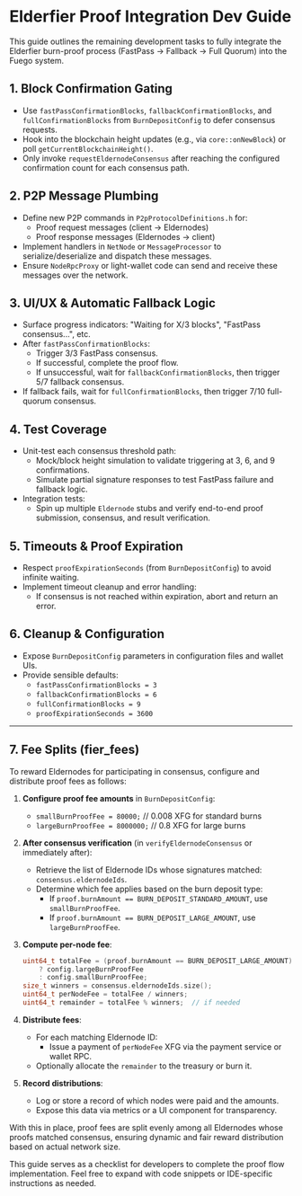 # Elderfier Proof Integration Dev Guide

This guide outlines the remaining development tasks to fully integrate the Elderfier burn-proof process (FastPass → Fallback → Full Quorum) into the Fuego system.

## 1. Block Confirmation Gating
- Use `fastPassConfirmationBlocks`, `fallbackConfirmationBlocks`, and `fullConfirmationBlocks` from `BurnDepositConfig` to defer consensus requests.
- Hook into the blockchain height updates (e.g., via `core::onNewBlock`) or poll `getCurrentBlockchainHeight()`.
- Only invoke `requestEldernodeConsensus` after reaching the configured confirmation count for each consensus path.

## 2. P2P Message Plumbing
- Define new P2P commands in `P2pProtocolDefinitions.h` for:
  - Proof request messages (client → Eldernodes)
  - Proof response messages (Eldernodes → client)
- Implement handlers in `NetNode` or `MessageProcessor` to serialize/deserialize and dispatch these messages.
- Ensure `NodeRpcProxy` or light-wallet code can send and receive these messages over the network.

## 3. UI/UX & Automatic Fallback Logic
- Surface progress indicators: "Waiting for X/3 blocks", "FastPass consensus...", etc.
- After `fastPassConfirmationBlocks`:
  - Trigger 3/3 FastPass consensus.
  - If successful, complete the proof flow.
  - If unsuccessful, wait for `fallbackConfirmationBlocks`, then trigger 5/7 fallback consensus.
- If fallback fails, wait for `fullConfirmationBlocks`, then trigger 7/10 full-quorum consensus.

## 4. Test Coverage
- Unit-test each consensus threshold path:
  - Mock/block height simulation to validate triggering at 3, 6, and 9 confirmations.
  - Simulate partial signature responses to test FastPass failure and fallback logic.
- Integration tests:
  - Spin up multiple `Eldernode` stubs and verify end-to-end proof submission, consensus, and result verification.

## 5. Timeouts & Proof Expiration
- Respect `proofExpirationSeconds` (from `BurnDepositConfig`) to avoid infinite waiting.
- Implement timeout cleanup and error handling:
  - If consensus is not reached within expiration, abort and return an error.

## 6. Cleanup & Configuration
- Expose `BurnDepositConfig` parameters in configuration files and wallet UIs.
- Provide sensible defaults:
  - `fastPassConfirmationBlocks = 3`
  - `fallbackConfirmationBlocks = 6`
  - `fullConfirmationBlocks = 9`
  - `proofExpirationSeconds = 3600`

---

## 7. Fee Splits (fier_fees)

To reward Eldernodes for participating in consensus, configure and distribute proof fees as follows:

1. **Configure proof fee amounts** in `BurnDepositConfig`:
   - `smallBurnProofFee = 80000;`      // 0.008 XFG for standard burns
   - `largeBurnProofFee = 8000000;`     // 0.8 XFG for large burns

2. **After consensus verification** (in `verifyEldernodeConsensus` or immediately after):
   - Retrieve the list of Eldernode IDs whose signatures matched: `consensus.eldernodeIds`.
   - Determine which fee applies based on the burn deposit type:
     - If `proof.burnAmount == BURN_DEPOSIT_STANDARD_AMOUNT`, use `smallBurnProofFee`.
     - If `proof.burnAmount == BURN_DEPOSIT_LARGE_AMOUNT`, use `largeBurnProofFee`.

3. **Compute per-node fee**:
   ```cpp
   uint64_t totalFee = (proof.burnAmount == BURN_DEPOSIT_LARGE_AMOUNT)
       ? config.largeBurnProofFee
       : config.smallBurnProofFee;
   size_t winners = consensus.eldernodeIds.size();
   uint64_t perNodeFee = totalFee / winners;
   uint64_t remainder = totalFee % winners;  // if needed
   ```

4. **Distribute fees**:
   - For each matching Eldernode ID:
     - Issue a payment of `perNodeFee` XFG via the payment service or wallet RPC.
   - Optionally allocate the `remainder` to the treasury or burn it.

5. **Record distributions**:
   - Log or store a record of which nodes were paid and the amounts.
   - Expose this data via metrics or a UI component for transparency.

With this in place, proof fees are split evenly among all Eldernodes whose proofs matched consensus, ensuring dynamic and fair reward distribution based on actual network size.

This guide serves as a checklist for developers to complete the proof flow implementation. Feel free to expand with code snippets or IDE-specific instructions as needed.
